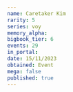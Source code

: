 ```yaml
---
name: Caretaker Kim
rarity: 5
series: voy
memory_alpha:
bigbook_tier: 6
events: 29
in_portal:
date: 15/11/2023
obtained: Event
mega: false
published: true
---
```



